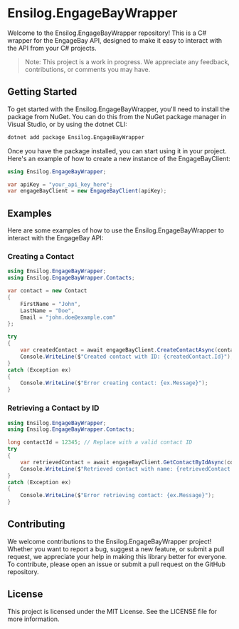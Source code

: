 # Ensilog.EngageBayWrapper
Welcome to the Ensilog.EngageBayWrapper repository! This is a C# wrapper for the EngageBay API, designed to make it easy to interact with the API from your C# projects.
> Note: This project is a work in progress. We appreciate any feedback, contributions, or comments you may have.

## Getting Started
To get started with the Ensilog.EngageBayWrapper, you'll need to install the package from NuGet. You can do this from the NuGet package manager in Visual Studio, or by using the dotnet CLI:

```bash
dotnet add package Ensilog.EngageBayWrapper
```

Once you have the package installed, you can start using it in your project. Here's an example of how to create a new instance of the EngageBayClient:

```csharp
using Ensilog.EngageBayWrapper;

var apiKey = "your_api_key_here";
var engageBayClient = new EngageBayClient(apiKey);
```

## Examples
Here are some examples of how to use the Ensilog.EngageBayWrapper to interact with the EngageBay API:

### Creating a Contact

```csharp
using Ensilog.EngageBayWrapper;
using Ensilog.EngageBayWrapper.Contacts;

var contact = new Contact
{
    FirstName = "John",
    LastName = "Doe",
    Email = "john.doe@example.com"
};

try
{
    var createdContact = await engageBayClient.CreateContactAsync(contact);
    Console.WriteLine($"Created contact with ID: {createdContact.Id}");
}
catch (Exception ex)
{
    Console.WriteLine($"Error creating contact: {ex.Message}");
}
```

### Retrieving a Contact by ID
```csharp
using Ensilog.EngageBayWrapper;
using Ensilog.EngageBayWrapper.Contacts;

long contactId = 12345; // Replace with a valid contact ID
try
{
    var retrievedContact = await engageBayClient.GetContactByIdAsync(contactId);
    Console.WriteLine($"Retrieved contact with name: {retrievedContact.FirstName} {retrievedContact.LastName}");
}
catch (Exception ex)
{
    Console.WriteLine($"Error retrieving contact: {ex.Message}");
}
```

## Contributing
We welcome contributions to the Ensilog.EngageBayWrapper project! Whether you want to report a bug, suggest a new feature, or submit a pull request, we appreciate your help in making this library better for everyone.
To contribute, please open an issue or submit a pull request on the GitHub repository.

## License
This project is licensed under the MIT License. See the LICENSE file for more information.
